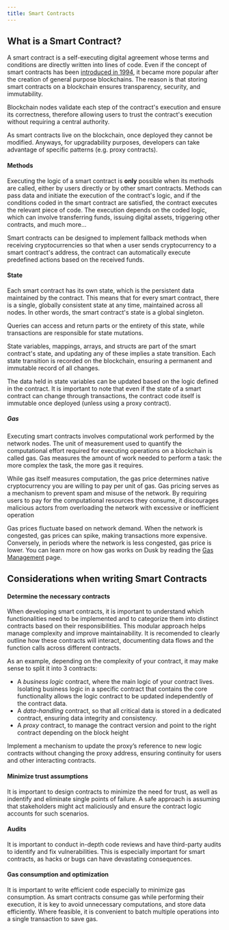 ```yaml
---
title: Smart Contracts
---
```


## What is a Smart Contract?

A smart contract is a self-executing digital agreement whose terms and conditions are directly written into lines of code. Even if the concept of smart contracts has been <a href="https://www.fon.hum.uva.nl/rob/Courses/InformationInSpeech/CDROM/Literature/LOTwinterschool2006/szabo.best.vwh.net/smart.contracts.html" target="_blank" >introduced in 1994</a>, it became more popular after the creation of general purpose blockchains. The reason is that storing smart contracts on a blockchain ensures transparency, security, and immutability.

Blockchain nodes validate each step of the contract's execution and ensure its correctness, therefore allowing users to trust the contract's execution without requiring a central authority. 

As smart contracts live on the blockchain, once deployed they cannot be modified. Anyways, for upgradability purposes, developers can take advantage of specific patterns (e.g. proxy contracts).


#### Methods
Executing the logic of a smart contract is **only** possible when its methods are called, either by users directly or by other smart contracts. Methods can pass data and initiate the execution of the contract's logic, and if the conditions coded in the smart contract are satisfied, the contract executes the relevant piece of code. The execution depends on the coded logic, which can involve transferring funds, issuing digital assets, triggering other contracts, and much more...

Smart contracts can be designed to implement fallback methods when receiving cryptocurrencies so that when a user sends cryptocurrency to a smart contract's address, the contract can automatically execute predefined actions based on the received funds. 

#### State

Each smart contract has its own state, which is the persistent data maintained by the contract. This means that for every smart contract, there is a single, globally consistent state at any time, maintained across all nodes. In other words, the smart contract's state is a global singleton. 

Queries can access and return parts or the entirety of this state, while transactions are responsible for state mutations. 

State variables, mappings, arrays, and structs are part of the smart contract's state, and updating any of these implies a state transition. Each state transition is recorded on the blockchain, ensuring a permanent and immutable record of all changes.

The data held in state variables can be updated based on the logic defined in the contract. It is important to note that even if the state of a smart contract can change through transactions, the contract code itself is immutable once deployed (unless using a proxy contract).

##### Gas

Executing smart contracts involves computational work performed by the network nodes. The unit of measurement used to quantify the computational effort required for executing operations on a blockchain is called gas. Gas measures the amount of work needed to perform a task: the more complex the task, the more gas it requires. 

While gas itself measures computation, the gas price determines native cryptocurrency you are willing to pay per unit of gas. Gas pricing serves as a mechanism to prevent spam and misuse of the network. By requiring users to pay for the computational resources they consume, it discourages malicious actors from overloading the network with excessive or inefficient operation

Gas prices fluctuate based on network demand. When the network is congested, gas prices can spike, making transactions more expensive. Conversely, in periods where the network is less congested, gas price is lower. You can learn more on how gas works on Dusk by reading the [Gas Management](/learn/economic-information/gas-management) page.

## Considerations when writing Smart Contracts

#### Determine the necessary contracts

When developing smart contracts, it is important to understand which functionalities need to be implemented and to categorize them into distinct contracts based on their responsibilities.
This modular approach helps manage complexity and improve maintainability. It is recomended to clearly outline how these contracts will interact, documenting data flows and the function calls across different contracts.

As an example, depending on the complexity of your contract, it may make sense to split it into 3 contracts: 

- A *business logic* contract, where the main logic of your contract lives. Isolating business logic in a specific contract that contains the core functionality allows the logic contract to be updated independently of the contract data.
- A *data-handling* contract, so that all critical data is stored in a dedicated contract, ensuring data integrity and consistency.
- A *proxy* contract, to manage the contract version and point to the right contract depending on the block height

Implement a mechanism to update the proxy’s reference to new logic contracts without changing the proxy address, ensuring continuity for users and other interacting contracts.

#### Minimize trust assumptions

It is important to design contracts to minimize the need for trust, as well as indentify and eliminate single points of failure. A safe approach is assuming that stakeholders might act maliciously and ensure the contract logic accounts for such scenarios.


#### Audits
It is important to conduct in-depth code reviews and have third-party audits to identify and fix vulnerabilities. This is especially important for smart contracts, as hacks or bugs can have devastating consequences.

#### Gas consumption and optimization

It is important to write efficient code especially to minimize gas consumption. As smart contracts consume gas while performing their execution, it is key to avoid unnecessary computations, and store data efficiently. Where feasible, it is convenient to batch multiple operations into a single transaction to save gas.
